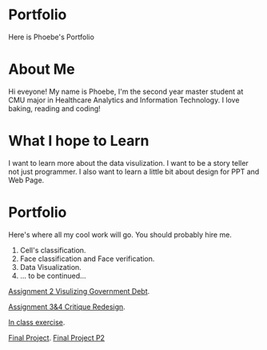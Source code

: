 # Portfolio
Here is Phoebe's Portfolio

# About Me

Hi eveyone! My name is Phoebe, I'm the second year master student at CMU major in Healthcare Analytics and Information Technology. I love baking, reading and coding! 

# What I hope to Learn

I want to learn more about the data visulization. I want to be a story teller not just programmer. I also want to learn a little bit about design for PPT and Web Page. 

# Portfolio

Here's where all my cool work will go. You should probably hire me. 
1. Cell's classification. 
2. Face classification and Face verification. 
3. Data Visualization. 
4. ... to be continued...


[Assignment 2 Visulizing Government Debt](/assignment2.md). 

[Assignment 3&4 Critique Redesign](/assignment3&4.md). 

[In class exercise](/in_class_exercise.md). 

[Final Project](/Final_Project.md).
[Final Project P2](/Final_Project_PII.md)

